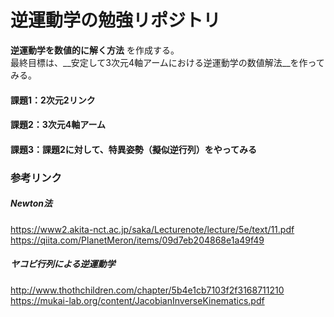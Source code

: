 # 逆運動学の勉強リポジトリ

__逆運動学を数値的に解く方法__ を作成する。  
最終目標は、__安定して3次元4軸アームにおける逆運動学の数値解法__を作ってみる。

#### 課題1：2次元2リンク  
#### 課題2：3次元4軸アーム  
#### 課題3：課題2に対して、特異姿勢（擬似逆行列）をやってみる

### 参考リンク  
##### Newton法  
https://www2.akita-nct.ac.jp/saka/Lecturenote/lecture/5e/text/11.pdf  
https://qiita.com/PlanetMeron/items/09d7eb204868e1a49f49  
##### ヤコビ行列による逆運動学  
http://www.thothchildren.com/chapter/5b4e1cb7103f2f3168711210  
https://mukai-lab.org/content/JacobianInverseKinematics.pdf  


